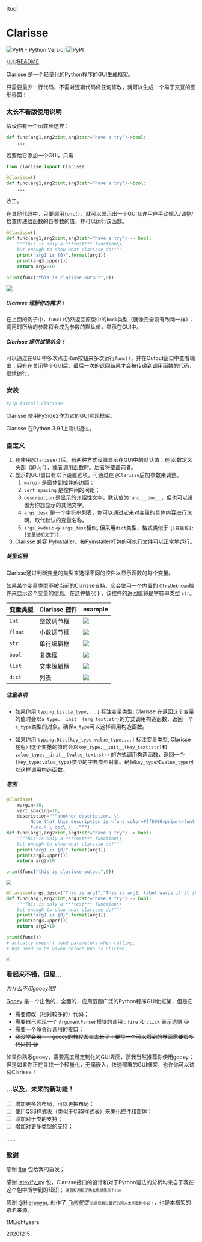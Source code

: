 [toc]

# Clarisse

![PyPI - Python Version](https://img.shields.io/pypi/pyversions/clarisse?style=plastic)![PyPI](https://img.shields.io/pypi/v/clarisse?style=plastic)

:us::<a href="./README.md">README</a>

Clarisse 是一个轻量化的Python程序的GUI生成框架。

只需要最少一行代码，不需对逻辑代码做任何修改，就可以生成一个易于交互的图形界面！

### 太长不看版使用说明

假设你有一个函数长这样：

```python
def func(arg1,arg2:int,arg3:str="have a try")->bool:
    ...
```

若要给它添加一个GUI，只需：

```python
from clarisse import Clarisse

@Clarisse()
def func(arg1,arg2:int,arg3:str="have a try")->bool:
    ...
```

收工。

在其他代码中，只要调用`func()`，就可以显示出一个GUI允许用户手动输入/调整/检查传递给函数的各参数的值，并可以运行该函数。

```python
@Clarisse()
def func(arg1,arg2:int,arg3:str="have a try") -> bool:
    """This is only a ***test*** function\\
    but enough to show what clarisse do!"""
    print("arg1 is {0}".format(arg1))
    print(arg3.upper())
    return arg2>10

print(func("this is clarisse output",0))
```

<img src="./img/img1.png">

##### Clarisse 理解你的需求！

在上面的例子中，`func()`仍然返回原型中的`bool`类型（就像完全没有改动一样）；调用时所给的参数将会成为参数的默认值，显示在GUI中。

##### Clarisse 提供试错机会！

可以通过在GUI中多次点击Run按钮来多次运行`func()`，并在Output窗口中查看输出；只有在关闭整个GUI后，最后一次的返回结果才会被传递到调用函数的代码，继续运行。

### 安装

```bash
#pip install clarisse
```

Clarisse 使用PySide2作为它的GUI实现框架。

Clarisse 在Python 3.9.1上测试通过。

### 自定义

1. 在使用`@Clarisse()`后，有两种方式设置显示在GUI中的默认值：在 函数定义头部（即`def`），或者调用函数时。后者将覆盖前者。
2. 显示的GUI窗口有以下设置选项，可通过在 `@Clarisse`后加参数来调整。
   1. `margin` 是窗体到控件的边距；
   2. `vert_spacing` 是控件间的间距；
   3. `description` 是显示的介绍性文字，默认值为`func.__doc__`，但也可以设置为你想显示的其他文字。
   4. `args_desc` 是一个字符串列表，你可以通过它来对变量的具体内容进行说明，取代默认的变量名称。
   5. `args_kwdesc` 与 `args_desc`相似, 但采用`dict`类型，格式类似于  `{[变量名]:[变量说明文字]}`.
3. Clarisse 兼容 PyInstaller。被Pyinstaller打包的可执行文件可以正常地运行。

##### 类型说明

Clarisse通过判断变量的类型来选择不同的控件以显示函数的每个变量。

如果某个变量类型不被当前的Clarisse支持，它会使用一个内置的 `ClrsUnknown`控件来显示这个变量的信息。在这种情况下，该控件的返回值将是字符串类型 `str`。

| 变量类型 | Clarisse 控件 | example                    |
| -------- | ------------- | -------------------------- |
| `int`    | 整数调节框    | <img src="./img/arg1.png"> |
| `float`  | 小数调节框    | <img src="./img/arg2.png"> |
| `str`    | 单行编辑框    | <img src="./img/arg3.png"> |
| `bool`   | 复选框        | <img src="./img/arg4.png"> |
| `list`   | 文本编辑框    | <img src="./img/arg5.png"> |
| `dict`   | 列表          | <img src="./img/arg6.png"> |

##### 注意事项

- 如果你用 `typing.List[a_type,...]` 标注变量类型, Clarisse 在返回这个变量的值时会以`a_type.__init__(arg_text:str)`的方式调用构造函数，返回一个 `a_type`类型的对象。确保`a_type`可以这样调用构造函数。

- 如果你用 `typing.Dict[key_type,value_type,...]` 标注变量类型, Clarisse 在返回这个变量的值时会以`key_type.__init__(key_text:str)`和`value_type.__init__(value_text:str)` 的方式调用构造函数，返回一个 `{key_type:value_type}`类型的字典类型对象。确保`key_type`和`value_type`可以这样调用构造函数。

##### 范例

```python
@Clarisse(
    margin=10,
    vert_spacing=10,
    description="""another description. \\
         Note that this description is <font color=#ff0000>prior</font> than \\
         func.\_\_doc\_\_ .""")
def func(arg1,arg2:int,arg3:str="have a try") -> bool:
    """This is only a ***test*** function\\
    but enough to show what clarisse do!"""
    print("arg1 is {0}".format(arg1))
    print(arg3.upper())
    return arg2>10

print(func("this is clarisse output",0))
```

<img src="./img/img2.png" style="zoom : 80%">

```python
@Clarisse(args_desc=("This is arg1","This is arg2, label warps if it is too long"),args_kwdesc={"arg3":"an example to show args_kwdesc"})
def func(arg1,arg2:int,arg3:str="have a try") -> bool:
    """This is only a ***test*** function\\
    but enough to show what clarisse do!"""
    print("arg1 is {0}".format(arg1))
    print(arg3.upper())
    return arg2>10

print(func())
# actually doesn't need parameters when calling,
# but need to be given before Run is clicked.
```

<img src="./img/img3.png" style="zoom : 65%">

### 看起来不错，但是...

*为什么不用gooey呢?*

<a href="https://github.com/chriskiehl/Gooey">Gooey</a> 是一个出色的，全面的，应用范围广泛的Python程序GUI化框架，但是它

- 需要修改（相对较多的）代码；
- 需要自己实现一个 `ArgumentParser`模块的调用 :  `fire` 和 `click` 表示遗憾 :cry:
- 需要一个命令行调用的接口；
- ~~我没学会用——gooey的教程太太太长了！要写一个可以看到的界面需要蛮多代码的 :sob:~~

如果你熟悉gooey，需要高度可定制化的GUI界面，那我当然推荐你使用gooey；但是如果你正在寻找一个轻量化，无痛嵌入，快速部署的GUI框架，也许你可以试试Clarisse！

### ...以及，未来的新功能！

- [ ] 增加更多的布局，可以更换布局；
- [ ] 使用QSS样式表（类似于CSS样式表）来美化控件和窗体；
- [ ] 添加对于类的支持；
- [ ] 增加对更多类型的支持；

......

### 致谢

感谢 <a href="https://github.com/google/python-fire/">fire</a> 包给我的启发；

感谢 <a href="https://github.com/google/latexify_py/">latexify_py</a> 包，Clarisse接口的设计和对于Python语法的分析均来自于我在这个包中所学到的知识； <font size=1>这包好用极了快去用顺便点个star</font> 

感谢 <a href="https://www.fanfiction.net/u/1596712/Hieronym">@Hieronym</a>, 创作了 *<a href="https://www.fanfiction.net/s/7406866/1/To-the-Stars">飞向星空</a>* <font size=1>这是我看过最好的同人太空歌剧小说！</font>，也是本框架的取名来源。



1MLightyears

20201215